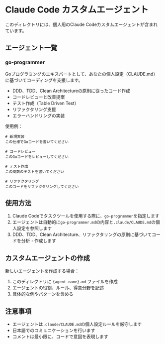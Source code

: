 # Claude Code カスタムエージェント

このディレクトリには、個人用のClaude Codeカスタムエージェントが含まれています。

## エージェント一覧

### go-programmer

Goプログラミングのエキスパートとして、あなたの個人設定（CLAUDE.md）に基づいてコーディングを支援します。

- DDD、TDD、Clean Architectureの原則に従ったコード作成
- コードレビューと改善提案
- テスト作成（Table Driven Test）
- リファクタリング支援
- エラーハンドリングの実装

使用例：

```
# 新規実装
この仕様でGoコードを書いてください

# コードレビュー
このGoコードをレビューしてください

# テスト作成
この関数のテストを書いてください

# リファクタリング
このコードをリファクタリングしてください
```

## 使用方法

1. Claude Codeでタスクツールを使用する際に、`go-programmer`を指定します
2. エージェントは自動的に`go-programmer.md`の内容と`.claude/CLAUDE.md`の個人設定を参照します
3. DDD、TDD、Clean Architecture、リファクタリングの原則に基づいてコードを分析・作成します

## カスタムエージェントの作成

新しいエージェントを作成する場合：

1. このディレクトリに `{agent-name}.md` ファイルを作成
2. エージェントの役割、ルール、得意分野を記述
3. 具体的な例やパターンを含める

## 注意事項

- エージェントは`.claude/CLAUDE.md`の個人設定ルールを厳守します
- 日本語でのコミュニケーションを行います
- コメントは最小限に、コードで意図を表現します

